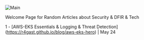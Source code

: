 ![Main](https://r4gast.github.io/blog/media/M1.png)

Welcome Page for Random Articles about Security & DFIR & Tech



1 - [AWS-EKS Essentials & Logging & Threat Detection] (https://r4gast.github.io/blog/aws-eks-hero) | May 24  
